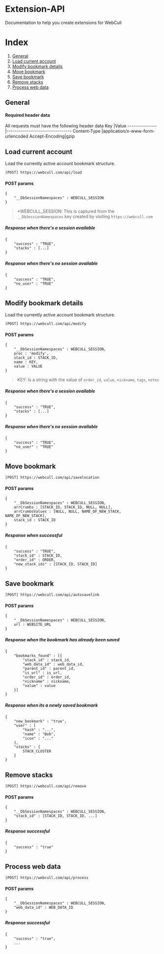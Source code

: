 # Extension-API
Documentation to help you create extensions for WebCull

# Index
1. [General](#general)
1. [Load current account](#load-current-account)
1. [Modify bookmark details](#modify-bookmark-details)
1. [Move bookmark](#move-bookmark)
1. [Save bookmark](#save-bookmark)
1. [Remove stacks](#remove-stacks)
1. [Process web data](#process-web-data)

## General
#### Required header data
All requests must have the following header data
Key            |Value
---------------|---------------------------------
Content-Type   |application/x-www-form-urlencoded
Accept-Encoding|gzip


## Load current account
Load the currently active account bookmark structure.
```
[POST] https://webcull.com/api/load
```
#### POST params
```
{
	"__DbSessionNamespaces" : WEBCULL_SESSION
}
```
> *WEBCULL_SESSION: This is captured from the `__DbSessionNamespaces` key created by visiting `https://webcull.com`

##### Response when there's a session available
```
{
	"success" : "TRUE",
	"stacks" : [...]
}
```

##### Response when there's no session available
```
{
	"success" : "TRUE",
	"no_user" : "TRUE"
}
```

## Modify bookmark details
Load the currently active account bookmark structure.
```
[POST] https://webcull.com/api/modify
```
#### POST params
```
{
	"__DbSessionNamespaces" : WEBCULL_SESSION,
	proc : 'modify',
	stack_id : STACK_ID,
	name : KEY,
	value : VALUE
}
```
> KEY: Is a string with the value of `order_id`, `value`, `nickname`, `tags`, `notes`

##### Response when there's a session available
```
{
	"success" : "TRUE",
	"stacks" : [...]
}
```

##### Response when there's no session available
```
{
	"success" : "TRUE",
	"no_user" : "TRUE"
}
```

## Move bookmark
```
[POST] https://webcull.com/api/savelocation
```
#### POST params
```
{
	"__DbSessionNamespaces" : WEBCULL_SESSION,
	arrCrumbs : [STACK_ID, STACK_ID, NULL, NULL],
	arrCrumbsValues : [NULL, NULL, NAME_OF_NEW_STACK, NAME_OF_NEW_STACK],
	stack_id : STACK_ID
}
```

##### Response when successful
```
{
	"success" : "TRUE",
	"stack_id" : STACK_ID,
	"order_id" : ORDER,
	"new_stack_ids" : [STACK_ID, STACK_ID]
}
```

## Save bookmark
```
[POST] https://webcull.com/api/autosavelink
```
#### POST params
```
{
	"__DbSessionNamespaces" : WEBCULL_SESSION,
	url : WEBSITE_URL
}
```

##### Response when the bookmark has already been saved
```
{
	"bookmarks_found" : [{
		"stack_id" : stack_id,
		"web_data_id" : web_data_id,
		"parent_id" : parent_id,
		"is_url" : is_url,
		"order_id" : order_id,
		"nickname" : nickname,
		"value" : value
	}]
}
```

##### Response when its a newly saved bookmark
```
{
	"new_bookmark" : "true",
	"user" : [
		"hash" : "...",
		"name" : "Bob",
		"icon" : "..."
	],
	"stacks" : {
		STACK_CLUSTER
	}
}
```

## Remove stacks
```
[POST] https://webcull.com/api/remove
```
#### POST params
```
{
	"__DbSessionNamespaces" : WEBCULL_SESSION,
	"stack_id" : [STACK_ID, STACK_ID, ...]
}
```

##### Response successful
```
{
	"success" : "true"
}
```

## Process web data
```
[POST] https://webcull.com/api/process
```
#### POST params
```
{
	"__DbSessionNamespaces" : WEBCULL_SESSION,
	"web_data_id" : WEB_DATA_ID
}
```

##### Response successful
```
{
	"success" : "true",
	...
}
```
